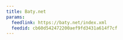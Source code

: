```yaml
---
title: Baty.net
params:
  feedlink: https://baty.net/index.xml
  feedid: cb60d542472200aef9fd3431a614f7cf
---
```

